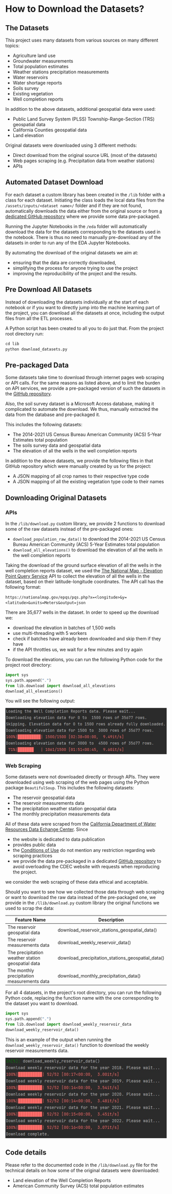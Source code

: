 # How to Download the Datasets?
## The Datasets
This project uses many datasets from various sources on many different topics:
* Agriculture land use
* Groundwater measurements
* Total population estimates
* Weather stations precipitation measurements
* Water reservoirs
* Water shortage reports
* Soils survey
* Existing vegetation
* Well completion reports

In addition to the above datasets, additional geospatial data were used:
* Public Land Survey System (PLSS) Township-Range-Section (TRS) geospatial data
* California Counties geospatial data
* Land elevation

Original datasets were downloaded using 3 different methods:
* Direct download from the original source URL (most of the datasets)
* Web pages scraping (e.g. Precipitation data from weather stations)
* APIs
## Automated Dataset Download
For each dataset a custom library has been created in the `/lib` folder with a class for each dataset. Initiating the 
class loads the local data files from the `/assets/inputs/<dataset name>/` folder and if they are not found, 
automatically downloads the data either from the original source or from 
[a dedicated GitHub repository](https://github.com/mlnrt/milestone2_waterwells_data) where we provide some data
pre-packaged. 

Running the Jupyter Notebooks in the `/eda` folder will automatically download the data for the datasets corresponding
to the datasets used in the notebook. There is thus no need to manually pre-download any of the datasets in order to
run any of the EDA Jupyter Notebooks.

By automating the download of the original datasets we aim at: 
* ensuring that the data are correctly downloaded,
* simplifying the process for anyone trying to use the project
* improving the reproducibility of the project and the results.
## Pre Download All Datasets
Instead of downloading the datasets individually at the start of each notebook or if you want to directly jump into
the machine learning part of the project, you can download all the datasets at once, including the output files from
all the ETL processes.

A Python script has been created to all you to do just that. From the project root directory run:
```python
cd lib
python download_datasets.py
```
## Pre-packaged Data
Some datasets take time to download through internet pages web scraping or API calls. For the same reasons as listed
above, and to limit the burden on API services, we provide a pre-packaged version of such the datasets in the 
[GitHub repository](https://github.com/mlnrt/milestone2_waterwells_data). 

Also, the soil survey dataset is a Microsoft Access database, making it complicated to automate the download. We thus,
manually extracted the data from the database and pre-packaged it.

This includes the following datasets:
* The 2014-2021 US Census Bureau American Community (ACS) 5-Year Estimates total population
* The soils survey data and geospatial data
* The elevation of all the wells in the well completion reports

In addition to the above datasets, we provide the following files in that GitHub repository which were manually created
by us for the project:
* A JSON mapping of all crop names to their respective type code
* A JSON mapping of all the existing vegetation type code to their names
## Downloading Original Datasets
### APIs
In the `/lib/download.py` custom library, we provide 2 functions to download some of the raw datasets instead of the 
pre-packaged ones:
* `download_population_raw_data()` to download the 2014-2021 US Census Bureau American Community (ACS) 5-Year Estimates 
total population
* `download_all_elevations()` to download the elevation of all the wells in the well completion reports

Taking the download of the ground surface elevation of all the wells in the well completion reports dataset, we used the
[The National Map - Elevation Point Query Service](https://nationalmap.gov/epqs/) API to collect the elevation of all 
the wells in the dataset, based on their latitude-longitude coordinates. The API call has the following format:

`https://nationalmap.gov/epqs/pqs.php?x=<longitude>&y=<latitude>&units=Meters&output=json`

There are 35,677 wells in the dataset. In order to speed up the download we:
* download the elevation in batches of 1,500 wells
* use multi-threading with 5 workers
* check if batches have already been downloaded and skip them if they have
* if the API throttles us, we wait for a few minutes and try again

To download the elevations, you can run the following Python code for the project root directory:
```python
import sys
sys.path.append(".")
from lib.download import download_all_elevations
download_all_elevations()
```

You will see the following output:

![Elevation data download output](../images/download_elevation.jpg)
### Web Scraping
Some datasets 
were not downloaded directly or through APIs. They were downloaded using web scraping of the web pages using the 
Python package `BeautifulSoup`. This includes the following datasets:
* The reservoir geospatial data
* The reservoir measurements data
* The precipitation weather station geospatial data
* The monthly precipitation measurements data

All of these data were scraped from the 
[California Department of Water Resources Data Echange Center](https://cdec.water.ca.gov/).
Since
* the website is dedicated to data publication
* provides public data
* the [Conditions of Use](https://water.ca.gov/Conditions-of-Use) do not mention any restriction regarding web scraping
practices
* we provide the data pre-packaged in a dedicated [GitHub repository](https://github.com/mlnrt/milestone2_waterwells_data)
to avoid overloading the CDEC website with requests when reproducing the project.

we consider the web scraping of these data ethical and acceptable.

Should you want to see how we collected those data through web scraping or want to download the raw data instead of
the pre-packaged one, we provide in the `/llib/download.py` custom library the original functions we used to scrap the 
data:

| Feature Name | Description                                                                                                      |
|--------------|------------------------------------------------------------------------------------------------------------------|
| The reservoir geospatial data      | download_reservoir_stations_geospatial_data() |
| The reservoir measurements data      | download_weekly_reservoir_data() |
| The precipitation weather station geospatial data      | download_precipitation_stations_geospatial_data() |
| The monthly precipitation measurements data      | download_monthly_precipitation_data() |

For all 4 datasets, in the project's root directory, you can run the following Python code, replacing the function name
with the one corresponding to the dataset you want to download.
```python
import sys
sys.path.append(".")
from lib.download import download_weekly_reservoir_data
download_weekly_reservoir_data()
```

This is an example of the output when running the `download_weekly_reservoir_data()` function to download the weekly
reservoir measurements data.

![Web scraping reservoir data](../images/download-reservoir.jpg)
## Code details
Please refer to the documented code in the `/lib/download.py` file for the technical details on how some of the 
original datasets were downloaded:
* Land elevation of the Well Completion Reports
* American Community Survey (ACS) total population estimates



